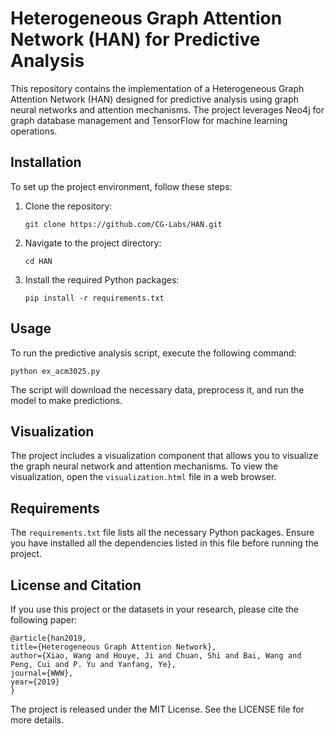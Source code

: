 # Heterogeneous Graph Attention Network (HAN) for Predictive Analysis

This repository contains the implementation of a Heterogeneous Graph Attention Network (HAN) designed for predictive analysis using graph neural networks and attention mechanisms. The project leverages Neo4j for graph database management and TensorFlow for machine learning operations.

## Installation

To set up the project environment, follow these steps:

1. Clone the repository:
   ```
   git clone https://github.com/CG-Labs/HAN.git
   ```
2. Navigate to the project directory:
   ```
   cd HAN
   ```
3. Install the required Python packages:
   ```
   pip install -r requirements.txt
   ```

## Usage

To run the predictive analysis script, execute the following command:

```
python ex_acm3025.py
```

The script will download the necessary data, preprocess it, and run the model to make predictions.

## Visualization

The project includes a visualization component that allows you to visualize the graph neural network and attention mechanisms. To view the visualization, open the `visualization.html` file in a web browser.

## Requirements

The `requirements.txt` file lists all the necessary Python packages. Ensure you have installed all the dependencies listed in this file before running the project.

## License and Citation

If you use this project or the datasets in your research, please cite the following paper:

```
@article{han2019,
title={Heterogeneous Graph Attention Network},
author={Xiao, Wang and Houye, Ji and Chuan, Shi and Bai, Wang and Peng, Cui and P. Yu and Yanfang, Ye},
journal={WWW},
year={2019}
}
```

The project is released under the MIT License. See the LICENSE file for more details.
